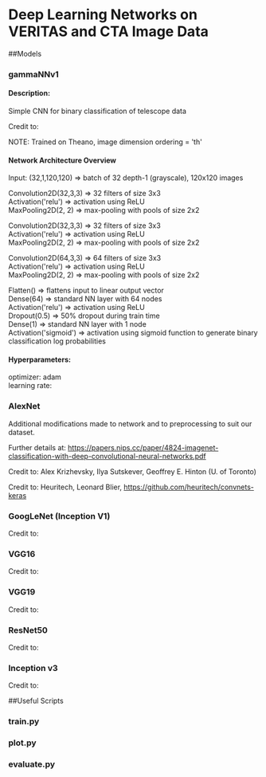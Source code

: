 # Deep Learning Networks on VERITAS and CTA Image Data

##Models

### gammaNNv1

#### **Description:** 

Simple CNN for binary classification of telescope data

Credit to: 

NOTE: Trained on Theano, image dimension ordering = 'th'

#### Network Architecture Overview

Input: (32,1,120,120) => batch of 32 depth-1 (grayscale), 120x120 images

Convolution2D(32,3,3) => 32 filters of size 3x3  
Activation('relu') => activation using ReLU  
MaxPooling2D(2, 2) => max-pooling with pools of size 2x2   

Convolution2D(32,3,3) => 32 filters of size 3x3  
Activation('relu') => activation using ReLU  
MaxPooling2D(2, 2) => max-pooling with pools of size 2x2   

Convolution2D(64,3,3) => 64 filters of size 3x3   
Activation('relu') => activation using ReLU   
MaxPooling2D(2, 2) => max-pooling with pools of size 2x2     

Flatten() => flattens input to linear output vector   
Dense(64) => standard NN layer with 64 nodes  
Activation('relu') => activation using ReLU  
Dropout(0.5) => 50% dropout during train time  
Dense(1) => standard NN layer with 1 node  
Activation('sigmoid') => activation using sigmoid function to generate binary classification log probabilities  

#### Hyperparameters:

optimizer: adam  
learning rate:   

### AlexNet

Additional modifications made to network and to preprocessing to suit our dataset.

Further details at: https://papers.nips.cc/paper/4824-imagenet-classification-with-deep-convolutional-neural-networks.pdf

Credit to: Alex Krizhevsky, Ilya Sutskever, Geoffrey E. Hinton (U. of Toronto)

Credit to: Heuritech, Leonard Blier, https://github.com/heuritech/convnets-keras

### GoogLeNet (Inception V1)

Credit to:

### VGG16

Credit to:

### VGG19

Credit to:

### ResNet50

Credit to:

### Inception v3

Credit to:















##Useful Scripts

### train.py

### plot.py

### evaluate.py





